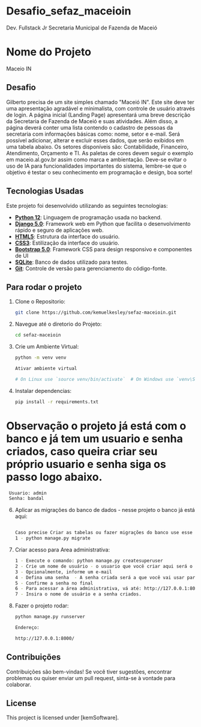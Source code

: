 ﻿# Desafio_sefaz_maceioin

Dev. Fullstack Jr
Secretaria Municipal de Fazenda de Maceió

# Nome do Projeto

Maceio IN

## Desafio

Gilberto precisa de um site simples chamado "Maceió IN". Este site deve ter uma apresentação agradável e minimalista, com controle de usuário através de login. A página inicial (Landing Page) apresentará uma breve descrição da Secretaria de Fazenda de Maceió e suas atividades.
Além disso, a página deverá conter uma lista contendo o cadastro de pessoas da secretaria com informações básicas como: nome, setor e e-mail. Será possível adicionar, alterar e excluir esses dados, que serão exibidos em uma tabela abaixo. Os setores disponíveis são: Contabilidade, Financeiro, Atendimento, Orçamento e TI.
As paletas de cores devem seguir o exemplo em maceio.al.gov.br assim como marca e ambientação.
Deve-se evitar o uso de IA para funcionalidades importantes do sistema, lembre-se que o objetivo é testar o seu conhecimento em programação e design, boa sorte!


## Tecnologias Usadas

Este projeto foi desenvolvido utilizando as seguintes tecnologias:

- **[Python 12](https://www.python.org/)**: Linguagem de programação usada no backend.
- **[Django 5.0](https://www.djangoproject.com/)**: Framework web em Python que facilita o desenvolvimento rápido e seguro de aplicações web.
- **[HTML5](https://developer.mozilla.org/en-US/docs/Web/HTML/HTML5)**: Estrutura da interface do usuário.
- **[CSS3](https://developer.mozilla.org/en-US/docs/Web/CSS)**: Estilização da interface do usuário.
- **[Bootstrap 5.0](https://getbootstrap.com/)**: Framework CSS para design responsivo e componentes de UI
- **[SQLite](https://www.sqlite.org/)**: Banco de dados utilizado para testes.
- **[Git](https://git-scm.com/)**:  Controle de versão para gerenciamento do código-fonte.


## Para rodar o projeto



1. Clone o Repositorio:
    ```bash
    git clone https://github.com/kemuelkesley/sefaz-maceioin.git
    ```

2. Navegue até o diretorio do Projeto:
    ```bash
    cd sefaz-maceioin
    ```

3. Crie um Ambiente Virtual:
    ```bash   
    python -m venv venv

    Ativar ambiente virtual
    
    # On Linux use `source venv/bin/activate`  # On Windows use `venv\Scripts\activate`
    ```

4. Instalar dependencias:
    ```bash
    pip install -r requirements.txt
    ```

 # Observação o projeto já está com o banco e já tem um usuario e senha criados, caso queira criar seu próprio usuario e senha siga os passo logo abaixo.

   ```bash
    Usuario: admin
    Senha: bandal
   ```    

6. Aplicar as migrações do banco de dados -  nesse projeto o banco já está aqui:
    ```bash

    Caso precise Criar as tabelas ou fazer migrações do banco use esse comando
    1 - python manage.py migrate  
    ```

7. Criar acesso para Area administrativa:
    ```bash
    1 - Execute o comando: python manage.py createsuperuser  
    2 - Crie um nome de usuário - o usuario que você criar aqui será o seu usuario para logar no sistema 
    3 - Opcionalmente, informe um e-mail  
    4 - Defina uma senha  - A senha criada será a que você vai usar para logar no sistema
    5 - Confirme a senha no final  
    6 - Para acessar a área administrativa, vá até: http://127.0.0.1:8000/admin/  
    7 - Insira o nome de usuário e a senha criados.  
    ```

8. Fazer o projeto rodar:
    ```bash
    python manage.py runserver

    Endereço:

    http://127.0.0.1:8000/
    ```

## Contribuições

Contribuições são bem-vindas! Se você tiver sugestões, encontrar problemas ou quiser enviar um pull request, sinta-se à vontade para colaborar.

## License

This project is licensed under [kemSoftware].
